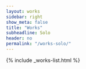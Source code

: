 ```yaml
---
layout: works
sidebar: right
show_meta: false
title: "Works"
subheadline: Solo
header: no
permalink: "/works-solo/"
---
```


{% include _works-list.html %}